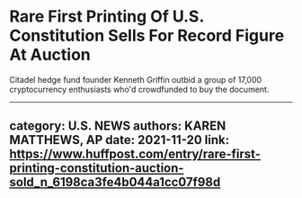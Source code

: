 # Rare First Printing Of U.S. Constitution Sells For Record Figure At Auction

Citadel hedge fund founder Kenneth Griffin outbid a group of 17,000 cryptocurrency enthusiasts who'd crowdfunded to buy the document.

---
category: U.S. NEWS
authors: KAREN MATTHEWS, AP
date: 2021-11-20
link: https://www.huffpost.com/entry/rare-first-printing-constitution-auction-sold_n_6198ca3fe4b044a1cc07f98d
---
